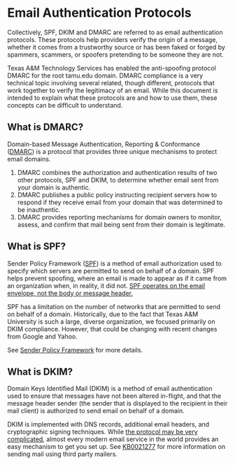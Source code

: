 # Email Authentication Protocols

Collectively, SPF, DKIM and DMARC are referred to as email authentication protocols.  These protocols help providers verify the origin of a message, whether it comes from a trustworthy source or has been faked or forged by spammers, scammers, or spoofers pretending to be someone they are not.

Texas A&M Technology Services has enabled the anti-spoofing protocol DMARC for the root tamu.edu domain. DMARC compliance is a very technical topic involving several related, though different, protocols that work together to verify the legitimacy of an email. While this document is intended to explain what these protocols are and how to use them, these concepts can be difficult to understand.

## What is DMARC?

Domain-based Message Authentication, Reporting & Conformance ([DMARC](https://dmarc.org/)) is a protocol that provides three unique mechanisms to protect email domains.

  1) DMARC combines the authorization and authentication results of two other protocols, SPF and DKIM, to determine whether email sent from your domain is authentic.
  2) DMARC publishes a public policy instructing recipient servers how to respond if they receive email from your domain that was determined to be inauthentic.
  3) DMARC provides reporting mechanisms for domain owners to monitor, assess, and confirm that mail being sent from their domain is legitimate.

## What is SPF?

Sender Policy Framework ([SPF](https://en.wikipedia.org/wiki/Sender_Policy_Framework)) is a method of email authorization used to specify which servers are permitted to send on behalf of a domain. SPF helps prevent spoofing, where an email is made to appear as if it came from an organization when, in reality, it did not. [SPF operates on the email envelope, not the body or message header.](https://itselfservice.tamu.edu/tamucs?id=tamucs_kb_article&sys_id=KB0020389)

SPF has a limitation on the number of networks that are permitted to send on behalf of a domain. Historically, due to the fact that Texas A&M University is such a large, diverse organization, we focused primarily on DKIM compliance.  However, that could be changing with recent changes from Google and Yahoo.

See [Sender Policy Framework](https://itselfservice.tamu.edu/tamucs?id=tamucs_kb_article&sys_id=KB0012557) for more details.

## What is DKIM?

Domain Keys Identified Mail (DKIM) is a method of email authentication used to ensure that messages have not been altered in-flight, and that the message header sender (the sender that is displayed to the recipient in their mail client) is authorized to send email on behalf of a domain.

DKIM is implemented with DNS records, additional email headers, and cryptographic signing techniques. While [the protocol may be very complicated](https://dkim.org/), almost every modern email service in the world provides an easy mechanism to get you set up.  See [KB0021277](https://itselfservice.tamu.edu/tamucs?id=tamucs_kb_article&sys_id=KB0021277) for more information on sending mail using third party mailers.
